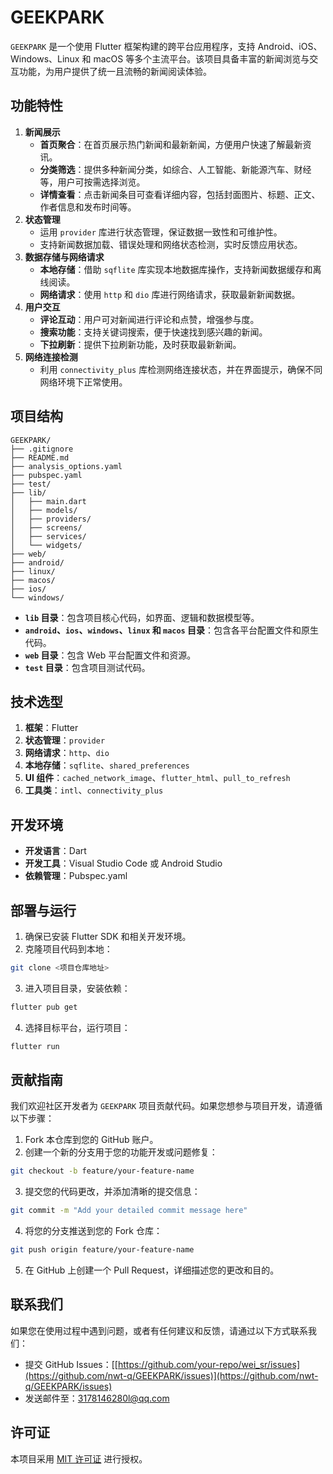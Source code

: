 # GEEKPARK

`GEEKPARK` 是一个使用 Flutter 框架构建的跨平台应用程序，支持 Android、iOS、Windows、Linux 和 macOS 等多个主流平台。该项目具备丰富的新闻浏览与交互功能，为用户提供了统一且流畅的新闻阅读体验。

## 功能特性
1. **新闻展示**
    - **首页聚合**：在首页展示热门新闻和最新新闻，方便用户快速了解最新资讯。
    - **分类筛选**：提供多种新闻分类，如综合、人工智能、新能源汽车、财经等，用户可按需选择浏览。
    - **详情查看**：点击新闻条目可查看详细内容，包括封面图片、标题、正文、作者信息和发布时间等。
2. **状态管理**
    - 运用 `provider` 库进行状态管理，保证数据一致性和可维护性。
    - 支持新闻数据加载、错误处理和网络状态检测，实时反馈应用状态。
3. **数据存储与网络请求**
    - **本地存储**：借助 `sqflite` 库实现本地数据库操作，支持新闻数据缓存和离线阅读。
    - **网络请求**：使用 `http` 和 `dio` 库进行网络请求，获取最新新闻数据。
4. **用户交互**
    - **评论互动**：用户可对新闻进行评论和点赞，增强参与度。
    - **搜索功能**：支持关键词搜索，便于快速找到感兴趣的新闻。
    - **下拉刷新**：提供下拉刷新功能，及时获取最新新闻。
5. **网络连接检测**
    - 利用 `connectivity_plus` 库检测网络连接状态，并在界面提示，确保不同网络环境下正常使用。

## 项目结构
```
GEEKPARK/
├── .gitignore
├── README.md
├── analysis_options.yaml
├── pubspec.yaml
├── test/
├── lib/
│   ├── main.dart
│   ├── models/
│   ├── providers/
│   ├── screens/
│   ├── services/
│   └── widgets/
├── web/
├── android/
├── linux/
├── macos/
├── ios/
└── windows/
```
- **`lib` 目录**：包含项目核心代码，如界面、逻辑和数据模型等。
- **`android`、`ios`、`windows`、`linux` 和 `macos` 目录**：包含各平台配置文件和原生代码。
- **`web` 目录**：包含 Web 平台配置文件和资源。
- **`test` 目录**：包含项目测试代码。

## 技术选型
1. **框架**：Flutter
2. **状态管理**：`provider`
3. **网络请求**：`http`、`dio`
4. **本地存储**：`sqflite`、`shared_preferences`
5. **UI 组件**：`cached_network_image`、`flutter_html`、`pull_to_refresh`
6. **工具类**：`intl`、`connectivity_plus`

## 开发环境
- **开发语言**：Dart
- **开发工具**：Visual Studio Code 或 Android Studio
- **依赖管理**：Pubspec.yaml

## 部署与运行
1. 确保已安装 Flutter SDK 和相关开发环境。
2. 克隆项目代码到本地：
```bash
git clone <项目仓库地址>
```
3. 进入项目目录，安装依赖：
```bash
flutter pub get
```
4. 选择目标平台，运行项目：
```bash
flutter run
```

## 贡献指南
我们欢迎社区开发者为 `GEEKPARK` 项目贡献代码。如果您想参与项目开发，请遵循以下步骤：
1.  Fork 本仓库到您的 GitHub 账户。
2. 创建一个新的分支用于您的功能开发或问题修复：
```bash
git checkout -b feature/your-feature-name
```
3. 提交您的代码更改，并添加清晰的提交信息：
```bash
git commit -m "Add your detailed commit message here"
```
4. 将您的分支推送到您的 Fork 仓库：
```bash
git push origin feature/your-feature-name
```
5. 在 GitHub 上创建一个 Pull Request，详细描述您的更改和目的。

## 联系我们
如果您在使用过程中遇到问题，或者有任何建议和反馈，请通过以下方式联系我们：
- 提交 GitHub Issues：[[https://github.com/your-repo/wei_sr/issues](https://github.com/nwt-q/GEEKPARK/issues)](https://github.com/nwt-q/GEEKPARK/issues)
- 发送邮件至：[3178146280l@qq.com](mailto:3178146280l@qq.com)

## 许可证
本项目采用 [MIT 许可证](LICENSE) 进行授权。

